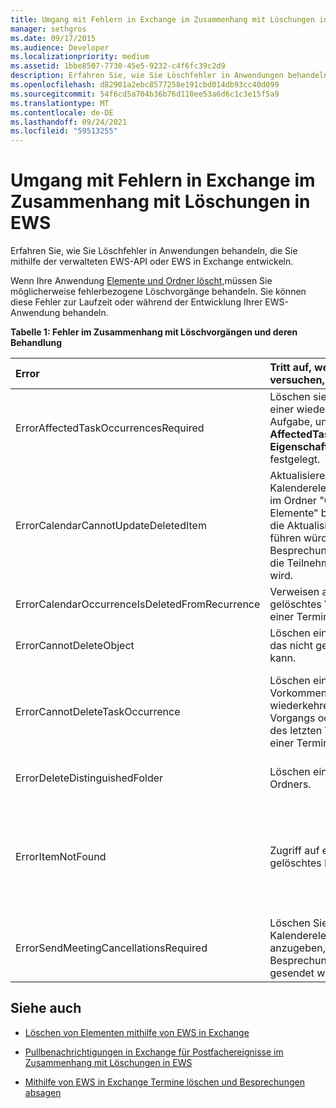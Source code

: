 ```yaml
---
title: Umgang mit Fehlern in Exchange im Zusammenhang mit Löschungen in EWS
manager: sethgros
ms.date: 09/17/2015
ms.audience: Developer
ms.localizationpriority: medium
ms.assetid: 1bbe8507-7730-45e5-9232-c4f6fc39c2d9
description: Erfahren Sie, wie Sie Löschfehler in Anwendungen behandeln, die Sie mithilfe der verwalteten EWS-API oder EWS in Exchange entwickeln.
ms.openlocfilehash: d82901a2ebc8577258e191cbd014db93cc40d099
ms.sourcegitcommit: 54f6cd5a704b36b76d110ee53a6d6c1c3e15f5a9
ms.translationtype: MT
ms.contentlocale: de-DE
ms.lasthandoff: 09/24/2021
ms.locfileid: "59513255"
---
```

# <a name="handling-deletion-related-errors-in-ews-in-exchange"></a>Umgang mit Fehlern in Exchange im Zusammenhang mit Löschungen in EWS

Erfahren Sie, wie Sie Löschfehler in Anwendungen behandeln, die Sie mithilfe der verwalteten EWS-API oder EWS in Exchange entwickeln.
  
Wenn Ihre Anwendung [Elemente und Ordner löscht,](deleting-items-by-using-ews-in-exchange.md)müssen Sie möglicherweise fehlerbezogene Löschvorgänge behandeln. Sie können diese Fehler zur Laufzeit oder während der Entwicklung Ihrer EWS-Anwendung behandeln.
  
**Tabelle 1: Fehler im Zusammenhang mit Löschvorgängen und deren Behandlung**

|**Error**|**Tritt auf, wenn Sie versuchen, ...**|**Behandeln von...**|
|:-----|:-----|:-----|
|ErrorAffectedTaskOccurrencesRequired  <br/> |Löschen sie eine Instanz einer wiederkehrenden Aufgabe, und die **AffectedTaskOccurrence-Eigenschaft** ist nicht festgelegt.  <br/> |Festlegen der **AffectedTaskOccurrence-Eigenschaft** und Wiederholen des Löschvorgangs.  <br/> |
|ErrorCalendarCannotUpdateDeletedItem  <br/> |Aktualisieren Sie ein Kalenderelement, das sich im Ordner "Gelöschte Elemente" befindet, wenn die Aktualisierung dazu führen würde, dass eine Besprechungseinladung an die Teilnehmer gesendet wird.  <br/> |Abbrechen der Aktualisierung oder Zurückverlagern des Kalenderelements in den Standardordner "Kalender" und Aktualisieren des Kalenderelements.  <br/> |
|ErrorCalendarOccurrenceIsDeletedFromRecurrence  <br/> |Verweisen auf ein gelöschtes Vorkommen einer Terminserie.  <br/> |Entfernen eines Verweises auf ein gelöschtes Vorkommen.  <br/> |
|ErrorCannotDeleteObject  <br/> |Löschen eines Elements, das nicht gelöscht werden kann.  <br/> |Beim Beenden wird versucht, das Element zu löschen.  <br/> |
|ErrorCannotDeleteTaskOccurrence  <br/> |Löschen eines Vorkommens eines nicht wiederkehrenden Vorgangs oder Löschen des letzten Vorkommens einer Terminserie.  <br/> |Löschen eines nicht wiederkehrenden Vorgangs oder Beenden von Versuchen, das letzte Vorkommen einer Wiederkehrenden Aufgabe zu löschen.  <br/> |
|ErrorDeleteDistinguishedFolder  <br/> |Löschen eines definierten Ordners.  <br/> |Gibt an, dass Standardordner nicht gelöscht werden können.  <br/> |
|ErrorItemNotFound  <br/> |Zugriff auf ein endgültig gelöschtes Element.  <br/> |Entfernen von Verweisen auf ein Element, wenn es aus dem Speicher gelöscht wird. Wenn ein Element wiederhergestellt wird, stellen Sie sicher, dass Sie die erforderlichen Verweise auf den Client wieder aktivieren.  <br/> |
|ErrorSendMeetingCancellationsRequired  <br/> |Löschen Sie ein Kalenderelement, ohne anzugeben, ob Besprechungsabsagen gesendet werden sollen.  <br/> |Angeben, dass Besprechungsabsagen gesendet werden sollen oder nicht.  <br/> |
   
## <a name="see-also"></a>Siehe auch


- [Löschen von Elementen mithilfe von EWS in Exchange](deleting-items-by-using-ews-in-exchange.md)
    
- [Pullbenachrichtigungen in Exchange für Postfachereignisse im Zusammenhang mit Löschungen in EWS](pull-notifications-for-ews-deletion-related-mailbox-events-in-exchange.md)
    
- [Mithilfe von EWS in Exchange Termine löschen und Besprechungen absagen](how-to-delete-appointments-and-cancel-meetings-by-using-ews-in-exchange.md)
    

